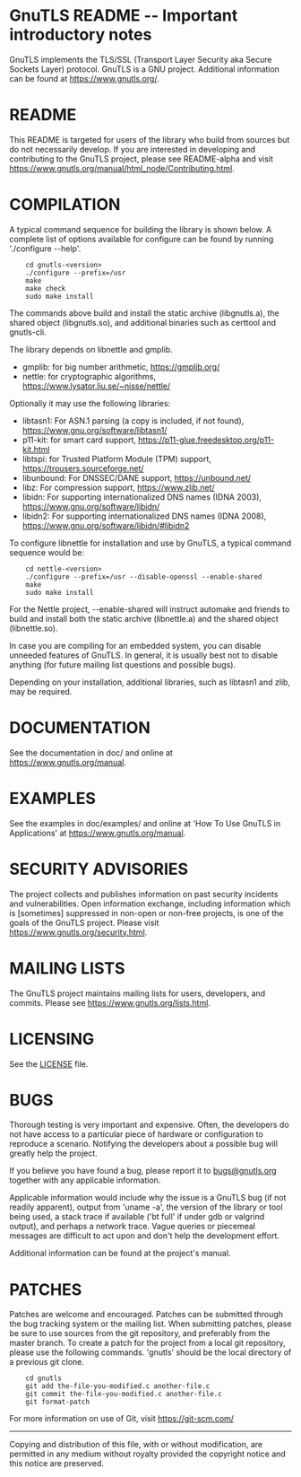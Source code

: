 GnuTLS README -- Important introductory notes
=============================================

GnuTLS implements the TLS/SSL (Transport Layer Security aka Secure
Sockets Layer) protocol.  GnuTLS is a GNU project.  Additional
information can be found at <https://www.gnutls.org/>.


README
======

This README is targeted for users of the library who build from
sources but do not necessarily develop.  If you are interested
in developing and contributing to the GnuTLS project, please
see README-alpha and visit
https://www.gnutls.org/manual/html_node/Contributing.html.


COMPILATION
===========

A typical command sequence for building the library is shown below.
A complete list of options available for configure can be found
by running './configure --help'.

```
    cd gnutls-<version>
    ./configure --prefix=/usr
    make
    make check
    sudo make install
```

The commands above build and install the static archive (libgnutls.a),
the shared object (libgnutls.so), and additional binaries such as certtool 
and gnutls-cli.

The library depends on libnettle and gmplib. 
* gmplib: for big number arithmetic, https://gmplib.org/
* nettle: for cryptographic algorithms, https://www.lysator.liu.se/~nisse/nettle/

Optionally it may use the following libraries:
* libtasn1: For ASN.1 parsing (a copy is included, if not found), https://www.gnu.org/software/libtasn1/
* p11-kit: for smart card support, https://p11-glue.freedesktop.org/p11-kit.html
* libtspi: for Trusted Platform Module (TPM) support, https://trousers.sourceforge.net/
* libunbound: For DNSSEC/DANE support, https://unbound.net/
* libz: For compression support, https://www.zlib.net/
* libidn: For supporting internationalized DNS names (IDNA 2003), https://www.gnu.org/software/libidn/
* libidn2: For supporting internationalized DNS names (IDNA 2008), https://www.gnu.org/software/libidn/#libidn2

To configure libnettle for installation and use by GnuTLS, a typical
command sequence would be:

```
    cd nettle-<version>
    ./configure --prefix=/usr --disable-openssl --enable-shared
    make
    sudo make install
```

For the Nettle project, --enable-shared will instruct automake and
friends to build and install both the static archive (libnettle.a)
and the shared object (libnettle.so).

In case you are compiling for an embedded system, you can disable
unneeded features of GnuTLS.  In general, it is usually best not to
disable anything (for future mailing list questions and possible bugs).

Depending on your installation, additional libraries, such as libtasn1
and zlib, may be required.


DOCUMENTATION
=============

See the documentation in doc/ and online at
https://www.gnutls.org/manual.


EXAMPLES
========

See the examples in doc/examples/ and online at 'How To Use GnuTLS in
Applications' at https://www.gnutls.org/manual.


SECURITY ADVISORIES
===================

The project collects and publishes information on past security
incidents and vulnerabilities.  Open information exchange, including
information which is [sometimes] suppressed in non-open or non-free
projects, is one of the goals of the GnuTLS project.  Please visit
https://www.gnutls.org/security.html.


MAILING LISTS
=============

The GnuTLS project maintains mailing lists for users, developers, and
commits.  Please see https://www.gnutls.org/lists.html.


LICENSING
=========

See the [LICENSE](LICENSE) file.


BUGS
====

Thorough testing is very important and expensive.  Often, the 
developers do not have access to a particular piece of hardware or 
configuration to reproduce a scenario.  Notifying the developers about a 
possible bug will greatly help the project.  

If you believe you have found a bug, please report it to bugs@gnutls.org
together with any applicable information. 

Applicable information would include why the issue is a GnuTLS bug (if
not readily apparent), output from 'uname -a', the version of the library or
tool being used, a stack trace if available ('bt full' if under gdb or
valgrind output), and perhaps a network trace.  Vague queries or piecemeal 
messages are difficult to act upon and don't help the development effort.

Additional information can be found at the project's manual.


PATCHES
=======

Patches are welcome and encouraged. Patches can be submitted through the 
bug tracking system or the mailing list.  When submitting patches, please 
be sure to use sources from the git repository, and preferably from the 
master branch.  To create a patch for the project from a local git repository, 
please use the following commands. 'gnutls' should be the local directory 
of a previous git clone.

```
    cd gnutls
    git add the-file-you-modified.c another-file.c
    git commit the-file-you-modified.c another-file.c
    git format-patch
```

For more information on use of Git, visit https://git-scm.com/

----------------------------------------------------------------------
Copying and distribution of this file, with or without modification,
are permitted in any medium without royalty provided the copyright
notice and this notice are preserved.
